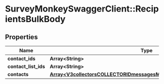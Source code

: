 # SurveyMonkeySwaggerClient::RecipientsBulkBody

## Properties
Name | Type | Description | Notes
------------ | ------------- | ------------- | -------------
**contact_ids** | **Array&lt;String&gt;** |  | [optional] 
**contact_list_ids** | **Array&lt;String&gt;** |  | [optional] 
**contacts** | [**Array&lt;V3collectorsCOLLECTORIDmessagesMESSAGEIDrecipientsbulkContacts&gt;**](V3collectorsCOLLECTORIDmessagesMESSAGEIDrecipientsbulkContacts.md) |  | [optional] 

